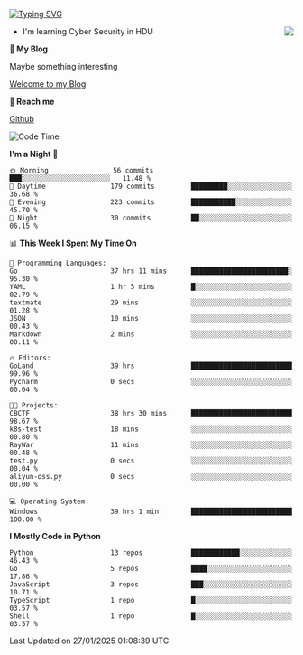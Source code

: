 [![Typing SVG](https://readme-typing-svg.herokuapp.com?font=Fira+Code&pause=1000&random=false&width=450&height=60&lines=Hello+%F0%9F%91%8B%F0%9F%8F%BB;I'm+JBNRZ)](https://git.io/typing-svg)

<a href="#">
  <img align="right" src="https://github-readme-stats.vercel.app/api?username=JBNRZ&show_icons=true&bg_color=15,f2f7fd,E0EAFC" />
</a>

- I'm learning Cyber Security in HDU

 **🌱 My Blog**

Maybe something interesting

[Welcome to my Blog](https://jbnrz.com.cn/)

 **💬 Reach me** 

[Github](https://github.com/JBNRZ)


<!--START_SECTION:waka-->
![Code Time](http://img.shields.io/badge/Code%20Time-886%20hrs%2056%20mins-blue)

**I'm a Night 🦉** 

```text
🌞 Morning                56 commits          ███░░░░░░░░░░░░░░░░░░░░░░   11.48 % 
🌆 Daytime                179 commits         █████████░░░░░░░░░░░░░░░░   36.68 % 
🌃 Evening                223 commits         ███████████░░░░░░░░░░░░░░   45.70 % 
🌙 Night                  30 commits          ██░░░░░░░░░░░░░░░░░░░░░░░   06.15 % 
```


📊 **This Week I Spent My Time On** 

```text
💬 Programming Languages: 
Go                       37 hrs 11 mins      ████████████████████████░   95.30 % 
YAML                     1 hr 5 mins         █░░░░░░░░░░░░░░░░░░░░░░░░   02.79 % 
textmate                 29 mins             ░░░░░░░░░░░░░░░░░░░░░░░░░   01.28 % 
JSON                     10 mins             ░░░░░░░░░░░░░░░░░░░░░░░░░   00.43 % 
Markdown                 2 mins              ░░░░░░░░░░░░░░░░░░░░░░░░░   00.11 % 

🔥 Editors: 
GoLand                   39 hrs              █████████████████████████   99.96 % 
Pycharm                  0 secs              ░░░░░░░░░░░░░░░░░░░░░░░░░   00.04 % 

🐱‍💻 Projects: 
CBCTF                    38 hrs 30 mins      █████████████████████████   98.67 % 
k8s-test                 18 mins             ░░░░░░░░░░░░░░░░░░░░░░░░░   00.80 % 
RayWar                   11 mins             ░░░░░░░░░░░░░░░░░░░░░░░░░   00.48 % 
test.py                  0 secs              ░░░░░░░░░░░░░░░░░░░░░░░░░   00.04 % 
aliyun-oss.py            0 secs              ░░░░░░░░░░░░░░░░░░░░░░░░░   00.00 % 

💻 Operating System: 
Windows                  39 hrs 1 min        █████████████████████████   100.00 % 
```

**I Mostly Code in Python** 

```text
Python                   13 repos            ████████████░░░░░░░░░░░░░   46.43 % 
Go                       5 repos             ████░░░░░░░░░░░░░░░░░░░░░   17.86 % 
JavaScript               3 repos             ███░░░░░░░░░░░░░░░░░░░░░░   10.71 % 
TypeScript               1 repo              █░░░░░░░░░░░░░░░░░░░░░░░░   03.57 % 
Shell                    1 repo              █░░░░░░░░░░░░░░░░░░░░░░░░   03.57 % 
```




 Last Updated on 27/01/2025 01:08:39 UTC
<!--END_SECTION:waka-->
